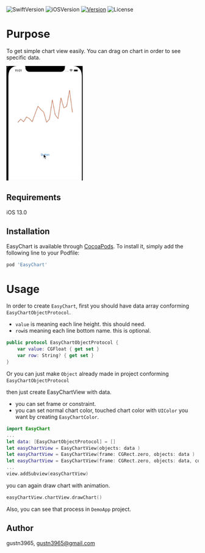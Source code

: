 ![SwiftVersion](https://img.shields.io/badge/swift-5.0-red)
![iOSVersion](https://img.shields.io/badge/iOS-13.0-blue)
[![Version](https://img.shields.io/cocoapods/v/EasyChart.svg?style=flat)](https://cocoapods.org/pods/EasyChart)
![License](https://img.shields.io/badge/license-MIT-green)

# Purpose 
To get simple chart view easily.
You can drag on chart in order to see specific data.

![chartView](source/easyChartView.gif)


## Requirements
iOS 13.0

## Installation

EasyChart is available through [CocoaPods](https://cocoapods.org). To install
it, simply add the following line to your Podfile:

```ruby
pod 'EasyChart'
```


# Usage 

In order to create ``EasyChart``, first you should have data array conforming ``EasyChartObjectProtocol``. 
- ``value`` is meaning each line height.  this should need.
- ``row``is meaning each line bottom name. this is optional. 

```swift
public protocol EasyChartObjectProtocol {
    var value: CGFloat { get set }
    var row: String? { get set }
}
```
Or you can just make ``Object`` already made in project conforming ``EasyChartObjectProtocol``

then just create EasyChartView with data. 
- you can set frame or constraint. 
- you can set normal chart color, touched chart color with ``UIColor`` you want   by creating ``EasyChartColor``. 

```swift 
import EasyChart 
...
let data: [EasyChartObjectProtocol] = [] 
let easyChartView = EasyChartView(objects: data )
let easyChartView = EasyChartView(frame: CGRect.zero, objects: data )
let easyChartView = EasyChartView(frame: CGRect.zero, objects: data, color: EasyChartColor() )
...
view.addSubview(easyChartView)
```
you can again draw chart with animation. 

```swift
easyChartView.chartView.drawChart()
```


Also, you can see that process in ``DemoApp`` project. 




## Author

gustn3965, gustn3965@gmail.com
